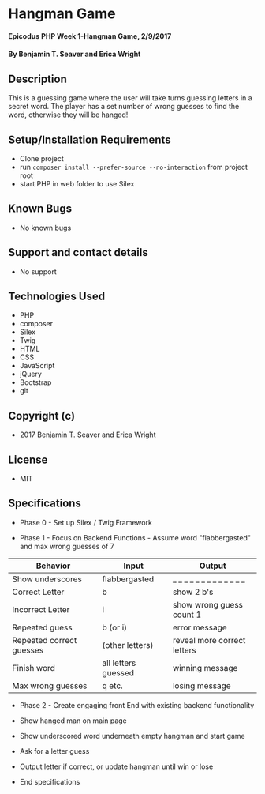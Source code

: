 # Hangman Game

#### Epicodus PHP Week 1-Hangman Game, 2/9/2017

#### By Benjamin T. Seaver and Erica Wright

## Description

This is a guessing game where the user will take turns guessing letters in a secret word. The player has a set number of wrong guesses to find the word, otherwise they will be hanged!

## Setup/Installation Requirements
* Clone project
* run `composer install --prefer-source --no-interaction` from project root
* start PHP in web folder to use Silex

## Known Bugs
* No known bugs

## Support and contact details
* No support

## Technologies Used
* PHP
* composer
* Silex
* Twig
* HTML
* CSS
* JavaScript
* jQuery
* Bootstrap
* git

## Copyright (c)
* 2017 Benjamin T. Seaver and Erica Wright

## License
* MIT

## Specifications
* Phase 0 - Set up Silex / Twig Framework

* Phase 1 - Focus on Backend Functions - Assume word "flabbergasted" and max wrong guesses of 7

|Behavior|Input|Output|
|--------|-----|------|
| Show underscores | flabbergasted | _ _ _ _ _ _ _ _ _ _ _ _ _ |
| Correct Letter | b | show 2 b's |
| Incorrect Letter | i | show wrong guess count 1 |
| Repeated guess | b (or i) | error message |
| Repeated correct guesses | (other letters) | reveal more correct letters |
| Finish word | all letters guessed | winning message |
| Max wrong guesses | q etc. | losing message |

* Phase 2 - Create engaging front End with existing backend functionality

* Show hanged man on main page

* Show underscored word underneath empty hangman and start game

* Ask for a letter guess

* Output letter if correct, or update hangman until win or lose

* End specifications
